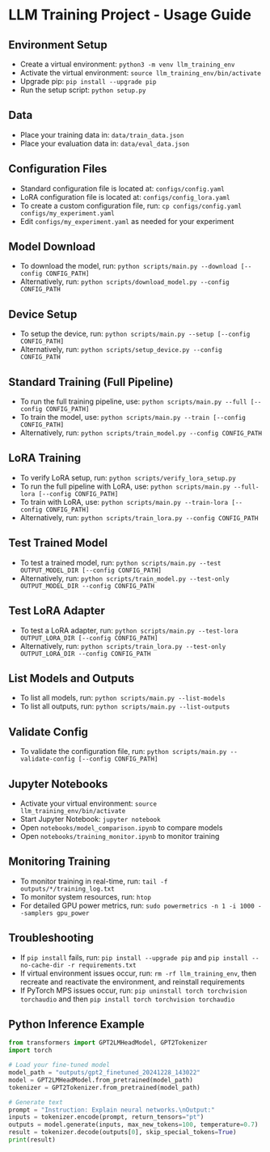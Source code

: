 # LLM Training Project - Usage Guide

## Environment Setup
- Create a virtual environment: `python3 -m venv llm_training_env`
- Activate the virtual environment: `source llm_training_env/bin/activate`
- Upgrade pip: `pip install --upgrade pip`
- Run the setup script: `python setup.py`

## Data
- Place your training data in: `data/train_data.json`
- Place your evaluation data in: `data/eval_data.json`

## Configuration Files
- Standard configuration file is located at: `configs/config.yaml`
- LoRA configuration file is located at: `configs/config_lora.yaml`
- To create a custom configuration file, run: `cp configs/config.yaml configs/my_experiment.yaml`
- Edit `configs/my_experiment.yaml` as needed for your experiment

## Model Download
- To download the model, run: `python scripts/main.py --download [--config CONFIG_PATH]`
- Alternatively, run: `python scripts/download_model.py --config CONFIG_PATH`

## Device Setup
- To setup the device, run: `python scripts/main.py --setup [--config CONFIG_PATH]`
- Alternatively, run: `python scripts/setup_device.py --config CONFIG_PATH`

## Standard Training (Full Pipeline)
- To run the full training pipeline, use: `python scripts/main.py --full [--config CONFIG_PATH]`
- To train the model, use: `python scripts/main.py --train [--config CONFIG_PATH]`
- Alternatively, run: `python scripts/train_model.py --config CONFIG_PATH`

## LoRA Training
- To verify LoRA setup, run: `python scripts/verify_lora_setup.py`
- To run the full pipeline with LoRA, use: `python scripts/main.py --full-lora [--config CONFIG_PATH]`
- To train with LoRA, use: `python scripts/main.py --train-lora [--config CONFIG_PATH]`
- Alternatively, run: `python scripts/train_lora.py --config CONFIG_PATH`

## Test Trained Model
- To test a trained model, run: `python scripts/main.py --test OUTPUT_MODEL_DIR [--config CONFIG_PATH]`
- Alternatively, run: `python scripts/train_model.py --test-only OUTPUT_MODEL_DIR --config CONFIG_PATH`

## Test LoRA Adapter
- To test a LoRA adapter, run: `python scripts/main.py --test-lora OUTPUT_LORA_DIR [--config CONFIG_PATH]`
- Alternatively, run: `python scripts/train_lora.py --test-only OUTPUT_LORA_DIR --config CONFIG_PATH`

## List Models and Outputs
- To list all models, run: `python scripts/main.py --list-models`
- To list all outputs, run: `python scripts/main.py --list-outputs`

## Validate Config
- To validate the configuration file, run: `python scripts/main.py --validate-config [--config CONFIG_PATH]`

## Jupyter Notebooks
- Activate your virtual environment: `source llm_training_env/bin/activate`
- Start Jupyter Notebook: `jupyter notebook`
- Open `notebooks/model_comparison.ipynb` to compare models
- Open `notebooks/training_monitor.ipynb` to monitor training

## Monitoring Training
- To monitor training in real-time, run: `tail -f outputs/*/training_log.txt`
- To monitor system resources, run: `htop`
- For detailed GPU power metrics, run: `sudo powermetrics -n 1 -i 1000 --samplers gpu_power`

## Troubleshooting
- If `pip install` fails, run: `pip install --upgrade pip` and `pip install --no-cache-dir -r requirements.txt`
- If virtual environment issues occur, run: `rm -rf llm_training_env`, then recreate and reactivate the environment, and reinstall requirements
- If PyTorch MPS issues occur, run: `pip uninstall torch torchvision torchaudio` and then `pip install torch torchvision torchaudio`

## Python Inference Example
```python
from transformers import GPT2LMHeadModel, GPT2Tokenizer
import torch

# Load your fine-tuned model
model_path = "outputs/gpt2_finetuned_20241228_143022"
model = GPT2LMHeadModel.from_pretrained(model_path)
tokenizer = GPT2Tokenizer.from_pretrained(model_path)

# Generate text
prompt = "Instruction: Explain neural networks.\nOutput:"
inputs = tokenizer.encode(prompt, return_tensors="pt")
outputs = model.generate(inputs, max_new_tokens=100, temperature=0.7)
result = tokenizer.decode(outputs[0], skip_special_tokens=True)
print(result)
```
